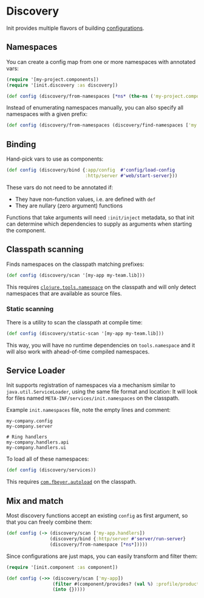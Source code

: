 # Discovery

Init provides multiple flavors of building [configurations](./design.md#configuration).

## Namespaces

You can create a config map from one or more namespaces with annotated vars:

```clojure
(require '[my-project.components])
(require '[init.discovery :as discovery])

(def config (discovery/from-namespaces [*ns* (the-ns ('my-project.components)]))
```

Instead of enumerating namespaces manually, you can also specify all namespaces
with a given prefix:

```clojure
(def config (discovery/from-namespaces (discovery/find-namespaces ['my.project])))
```

## Binding

Hand-pick vars to use as components:

```clojure
(def config (discovery/bind {:app/config  #'config/load-config
                             :http/server #'web/start-server}))
```

These vars do not need to be annotated if:

* They have non-function values, i.e. are defined with `def`
* They are nullary (zero argument) functions

Functions that take arguments will need `:init/inject` metadata, so that init
can determine which dependencies to supply as arguments when starting the
component.

## Classpath scanning

Finds namespaces on the classpath matching prefixes:

```clojure
(def config (discovery/scan '[my-app my-team.lib]))
```

This requires [`clojure.tools.namespace`][tools-ns] on the classpath and will
only detect namespaces that are available as source files.

### Static scanning

There is a utility to scan the classpath at compile time:

```clojure
(def config (discovery/static-scan '[my-app my-team.lib]))
```

This way, you will have no runtime dependencies on `tools.namespace` and it will
also work with ahead-of-time compiled namespaces.

## Service Loader

Init supports registration of namespaces via a mechanism similar to
`java.util.ServiceLoader`, using the same file format and location:
It will look for files named `META-INF/services/init.namespaces` on the
classpath.

Example `init.namespaces` file, note the empty lines and comment:

```properties
my-company.config
my-company.server

# Ring handlers
my-company.handlers.api
my-company.handlers.ui
```

To load all of these namespaces:

```clojure
(def config (discovery/services))
```

This requires [`com.fbeyer.autoload`][autoload] on the classpath.

## Mix and match

Most discovery functions accept an existing `config` as first argument, so that
you can freely combine them:

```clojure
(def config (-> (discovery/scan ['my-app.handlers])
                (discovery/bind {:http/server #'server/run-server}
                (discovery/from-namespace [*ns*]))))
```

Since configurations are just maps, you can easily transform and filter them:

```clojure
(require '[init.component :as component])

(def config (->> (discovery/scan ['my-app])
                 (filter #(component/provides? (val %) :profile/production)
                 (into {}))))
```

[autoload]: https://github.com/ferdinand-beyer/autoload
[tools-ns]: https://github.com/clojure/tools.namespace
